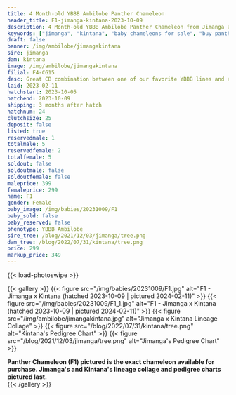 ```yaml
---
title: 4 Month-old YBBB Ambilobe Panther Chameleon
header_title: F1-jimanga-kintana-2023-10-09
description: 4 Month-old YBBB Ambilobe Panther Chameleon from Jimanga and Kintana. Great CB combination between one of our favorite YBBB lines and a Chromatic Chameleons female. We've included sire and dam dendrograms if available, but you can view our Jimanga or Kintana breeder pages for more information.
keywords: ["jimanga", "kintana", "baby chameleons for sale", "buy panther chameleon", "panther for sale", "panther chameleon price", "ambilobe panther chameleon"]
draft: false
banner: /img/ambilobe/jimangakintana
sire: jimanga
dam: kintana
image: /img/ambilobe/jimangakintana
filial: F4-CG15
desc: Great CB combination between one of our favorite YBBB lines and a Chromatic Chameleons female.
laid: 2023-02-11
hatchstart: 2023-10-05
hatchend: 2023-10-09
shipping: 3 months after hatch
hatchnum: 24
clutchsize: 25
deposit: false
listed: true
reservedmale: 1
totalmale: 5
reservedfemale: 2
totalfemale: 5
soldout: false
soldoutmale: false
soldoutfemale: false
maleprice: 399
femaleprice: 299
name: F1
gender: Female
baby_image: /img/babies/20231009/F1
baby_sold: false
baby_reserved: false
phenotype: YBBB Ambilobe
sire_tree: /blog/2021/12/03/jimanga/tree.png
dam_tree: /blog/2022/07/31/kintana/tree.png
price: 299
markup_price: 349
---
```


{{< load-photoswipe >}}

{{< gallery >}}
  {{< figure src="/img/babies/20231009/F1.jpg" alt="F1 - Jimanga x Kintana (hatched 2023-10-09 | pictured 2024-02-11)" >}}
  {{< figure src="/img/babies/20231009/F1_1.jpg" alt="F1 - Jimanga x Kintana (hatched 2023-10-09 | pictured 2024-02-11)" >}}
  {{< figure src="/img/ambilobe/jimangakintana.jpg" alt="Jimanga x Kintana Lineage Collage" >}}
  {{< figure src="/blog/2022/07/31/kintana/tree.png" alt="Kintana's Pedigree Chart" >}}
  {{< figure src="/blog/2021/12/03/jimanga/tree.png" alt="Jimanga's Pedigree Chart" >}}
  <figcaption><strong>Panther Chameleon (F1) pictured is the exact chameleon available for purchase. Jimanga's and Kintana's lineage collage and pedigree charts pictured last.</strong></figcaption>
{{< /gallery >}}
